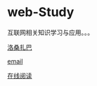 web-Study
=======

互联网相关知识学习与应用。。。

[洛桑扎巴](http://site.11ten.net/)

[email](mailto:ztd811@gmail.com/)

[在线阅读](http://mba811.gitbooks.io/web-Study/content/)
  


